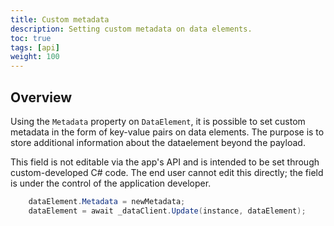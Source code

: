```yaml
---
title: Custom metadata
description: Setting custom metadata on data elements.
toc: true
tags: [api]
weight: 100
---
```


## Overview

Using the `Metadata` property on `DataElement`, it is possible to set custom metadata in the form of key-value pairs on data elements.
The purpose is to store additional information about the dataelement beyond the payload.

This field is not editable via the app's API and is intended to be set through custom-developed C# code. 
The end user cannot edit this directly; the field is under the control of the application developer.

```csharp
    dataElement.Metadata = newMetadata;
    dataElement = await _dataClient.Update(instance, dataElement);
```